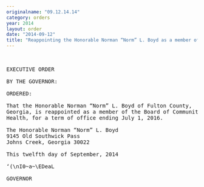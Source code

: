 ```yaml
---
originalname: "09.12.14.14"
category: orders
year: 2014
layout: order
date: "2014-09-12"
title: "Reappointing the Honorable Norman “Norm” L. Boyd as a member of the Board of Community Health"
---
```

<pre>
 

EXECUTIVE ORDER

BY THE GOVERNOR:

ORDERED:

That the Honorable Norman “Norm” L. Boyd of Fulton County,
Georgia, is reappointed as a member of the Board of Community
Health, for a term of office ending July 1, 2016.

The Honorable Norman “Norm” L. Boyd
9145 Old Southwick Pass
Johns Creek, Georgia 30022

This twelfth day of September, 2014

‘(\nI0~a~\EDeaL

GOVERNOR

</pre>
